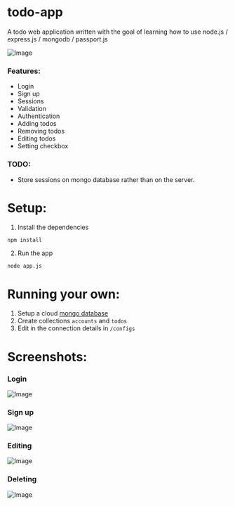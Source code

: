 # todo-app
A todo web application written with the goal of learning how to use node.js / express.js / mongodb / passport.js

![Image](https://i.imgur.com/AKTtyRU.png)

### Features:
* Login
* Sign up
* Sessions
* Validation
* Authentication
* Adding todos
* Removing todos
* Editing todos
* Setting checkbox

### TODO:
* Store sessions on mongo database rather than on the server.

# Setup:
1. Install the dependencies  
```
npm install
```

2. Run the app  
```
node app.js
```

# Running your own:
1. Setup a cloud [mongo database](https://www.mongodb.com/cloud/atlas)
2. Create collections ```accounts``` and ```todos```
3. Edit in the connection details in ```/configs``` 

# Screenshots:
### Login  
![Image](https://i.imgur.com/V4MTPbB.png)

### Sign up  
![Image](https://i.imgur.com/RL7UpvS.png)

### Editing   
![Image](https://i.imgur.com/dQCPnCK.png)

### Deleting
![Image](https://i.imgur.com/KPHZCig.png)